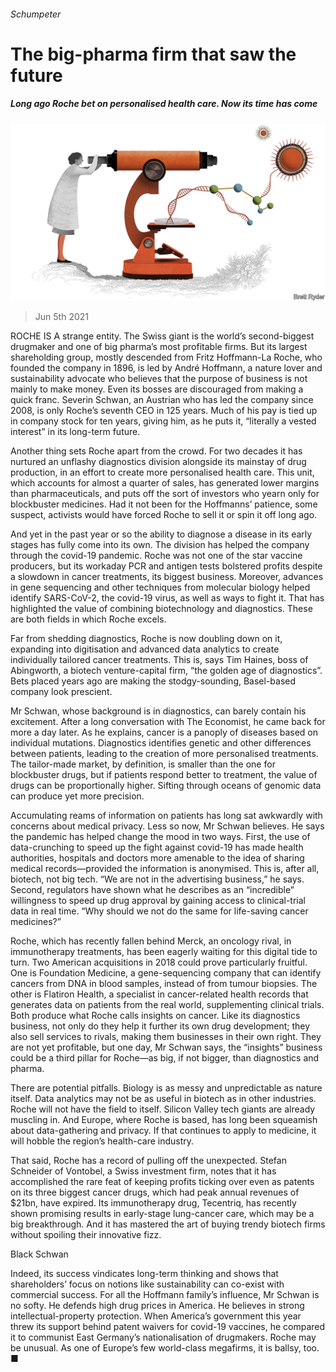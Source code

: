 ###### Schumpeter

# The big-pharma firm that saw the future 

##### Long ago Roche bet on personalised health care. Now its time has come 

![image](images/20210605_WBD000_0.jpg) 

> Jun 5th 2021 

ROCHE IS A strange entity. The Swiss giant is the world’s second-biggest drugmaker and one of big pharma’s most profitable firms. But its largest shareholding group, mostly descended from Fritz Hoffmann-La Roche, who founded the company in 1896, is led by André Hoffmann, a nature lover and sustainability advocate who believes that the purpose of business is not mainly to make money. Even its bosses are discouraged from making a quick franc. Severin Schwan, an Austrian who has led the company since 2008, is only Roche’s seventh CEO in 125 years. Much of his pay is tied up in company stock for ten years, giving him, as he puts it, “literally a vested interest” in its long-term future.

Another thing sets Roche apart from the crowd. For two decades it has nurtured an unflashy diagnostics division alongside its mainstay of drug production, in an effort to create more personalised health care. This unit, which accounts for almost a quarter of sales, has generated lower margins than pharmaceuticals, and puts off the sort of investors who yearn only for blockbuster medicines. Had it not been for the Hoffmanns’ patience, some suspect, activists would have forced Roche to sell it or spin it off long ago.


And yet in the past year or so the ability to diagnose a disease in its early stages has fully come into its own. The division has helped the company through the covid-19 pandemic. Roche was not one of the star vaccine producers, but its workaday PCR and antigen tests bolstered profits despite a slowdown in cancer treatments, its biggest business. Moreover, advances in gene sequencing and other techniques from molecular biology helped identify SARS-CoV-2, the covid-19 virus, as well as ways to fight it. That has highlighted the value of combining biotechnology and diagnostics. These are both fields in which Roche excels.

Far from shedding diagnostics, Roche is now doubling down on it, expanding into digitisation and advanced data analytics to create individually tailored cancer treatments. This is, says Tim Haines, boss of Abingworth, a biotech venture-capital firm, “the golden age of diagnostics”. Bets placed years ago are making the stodgy-sounding, Basel-based company look prescient.

Mr Schwan, whose background is in diagnostics, can barely contain his excitement. After a long conversation with The Economist, he came back for more a day later. As he explains, cancer is a panoply of diseases based on individual mutations. Diagnostics identifies genetic and other differences between patients, leading to the creation of more personalised treatments. The tailor-made market, by definition, is smaller than the one for blockbuster drugs, but if patients respond better to treatment, the value of drugs can be proportionally higher. Sifting through oceans of genomic data can produce yet more precision.

Accumulating reams of information on patients has long sat awkwardly with concerns about medical privacy. Less so now, Mr Schwan believes. He says the pandemic has helped change the mood in two ways. First, the use of data-crunching to speed up the fight against covid-19 has made health authorities, hospitals and doctors more amenable to the idea of sharing medical records—provided the information is anonymised. This is, after all, biotech, not big tech. “We are not in the advertising business,” he says. Second, regulators have shown what he describes as an “incredible” willingness to speed up drug approval by gaining access to clinical-trial data in real time. “Why should we not do the same for life-saving cancer medicines?”

Roche, which has recently fallen behind Merck, an oncology rival, in immunotherapy treatments, has been eagerly waiting for this digital tide to turn. Two American acquisitions in 2018 could prove particularly fruitful. One is Foundation Medicine, a gene-sequencing company that can identify cancers from DNA in blood samples, instead of from tumour biopsies. The other is Flatiron Health, a specialist in cancer-related health records that generates data on patients from the real world, supplementing clinical trials. Both produce what Roche calls insights on cancer. Like its diagnostics business, not only do they help it further its own drug development; they also sell services to rivals, making them businesses in their own right. They are not yet profitable, but one day, Mr Schwan says, the “insights” business could be a third pillar for Roche—as big, if not bigger, than diagnostics and pharma.

There are potential pitfalls. Biology is as messy and unpredictable as nature itself. Data analytics may not be as useful in biotech as in other industries. Roche will not have the field to itself. Silicon Valley tech giants are already muscling in. And Europe, where Roche is based, has long been squeamish about data-gathering and privacy. If that continues to apply to medicine, it will hobble the region’s health-care industry.

That said, Roche has a record of pulling off the unexpected. Stefan Schneider of Vontobel, a Swiss investment firm, notes that it has accomplished the rare feat of keeping profits ticking over even as patents on its three biggest cancer drugs, which had peak annual revenues of $21bn, have expired. Its immunotherapy drug, Tecentriq, has recently shown promising results in early-stage lung-cancer care, which may be a big breakthrough. And it has mastered the art of buying trendy biotech firms without spoiling their innovative fizz.

Black Schwan

Indeed, its success vindicates long-term thinking and shows that shareholders’ focus on notions like sustainability can co-exist with commercial success. For all the Hoffmann family’s influence, Mr Schwan is no softy. He defends high drug prices in America. He believes in strong intellectual-property protection. When America’s government this year threw its support behind patent waivers for covid-19 vaccines, he compared it to communist East Germany’s nationalisation of drugmakers. Roche may be unusual. As one of Europe’s few world-class megafirms, it is ballsy, too. ■

